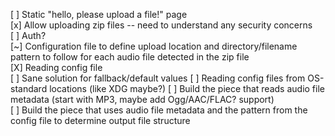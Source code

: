 [ ] Static "hello, please upload a file!" page  
[x] Allow uploading zip files -- need to understand any security concerns  
[ ] Auth?  
[~] Configuration file to define upload location and directory/filename pattern to follow for each audio file detected in the zip file  
	[X] Reading config file  
	[ ] Sane solution for fallback/default values
	[ ] Reading config files from OS-standard locations (like XDG maybe?)
[ ] Build the piece that reads audio file metadata (start with MP3, maybe add Ogg/AAC/FLAC? support)  
[ ] Build the piece that uses audio file metadata and the pattern from the config file to determine output file structure  
